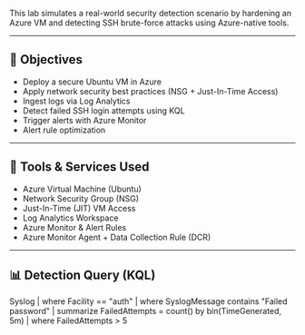 This lab simulates a real-world security detection scenario by hardening an Azure VM and detecting SSH brute-force attacks using Azure-native tools.

---

## 🎯 Objectives

- Deploy a secure Ubuntu VM in Azure
- Apply network security best practices (NSG + Just-In-Time Access)
- Ingest logs via Log Analytics
- Detect failed SSH login attempts using KQL
- Trigger alerts with Azure Monitor
- Alert rule optimization

---

## 🧰 Tools & Services Used

- Azure Virtual Machine (Ubuntu)
- Network Security Group (NSG)
- Just-In-Time (JIT) VM Access
- Log Analytics Workspace
- Azure Monitor & Alert Rules
- Azure Monitor Agent + Data Collection Rule (DCR)

---

## 📊 Detection Query (KQL)

Syslog
| where Facility == "auth"
| where SyslogMessage contains "Failed password"
| summarize FailedAttempts = count() by bin(TimeGenerated, 5m)
| where FailedAttempts > 5
